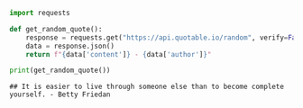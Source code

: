 ``` python
import requests

def get_random_quote():
    response = requests.get("https://api.quotable.io/random", verify=False)
    data = response.json()
    return f"{data['content']} - {data['author']}"

print(get_random_quote())
```

    ## It is easier to live through someone else than to become complete yourself. - Betty Friedan
